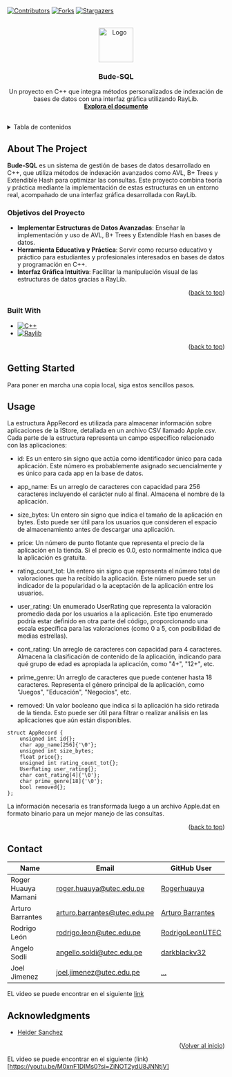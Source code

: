 <a name="readme-top"></a>
[![Contributors][contributors-shield]][contributors-url]
[![Forks][forks-shield]][forks-url]
[![Stargazers][stars-shield]][stars-url]


<br />
<div align="center">  
  <a href="https://github.com/RogerHuauya/bude-sql"> <!-- URL DEL REPO-->
    <img src="images/logo.png" alt="Logo" width="80" height="80">
  </a>

<h3 align="center">Bude-SQL</h3>

  <p align="center">
    Un proyecto en C++ que integra métodos personalizados de indexación de bases de datos con una interfaz gráfica utilizando RayLib.
    <br />
    <a href="https://github.com/RogerHuauya/bude-sql"><strong>Explora el documento</strong></a>
    <br />
    <br />
</div>



<!-- TABLE OF CONTENTS -->
<details>
  <summary>Tabla de contenidos</summary>
  <ol>
    <li>
      <a href="#about-the-project">Sobre el proyecto</a>
      <ul>
        <li><a href="#built-with">Construido con </a></li>
      </ul>
    </li>
    <li>
      <a href="#getting-started">Getting Started</a>
      <ul>
        <li><a href="#prerequisites">Prerequisitos</a></li>
        <li><a href="#installation">Instalación</a></li>
      </ul>
    </li>
    <li><a href="#usage">Uso</a></li>
    <li><a href="#contact">Miembros</a></li>
    <li><a href="#acknowledgments">Agradecimientos</a></li>
  </ol>
</details>



<!-- ABOUT THE PROJECT -->
## About The Project

<!-- [![Product Name Screen Shot][product-screenshot]](https://example.com) -->

**Bude-SQL** es un sistema de gestión de bases de datos desarrollado en C++, que utiliza métodos de indexación avanzados como AVL, B+ Trees y Extendible Hash para optimizar las consultas. Este proyecto combina teoría y práctica mediante la implementación de estas estructuras en un entorno real, acompañado de una interfaz gráfica desarrollada con RayLib.

### Objetivos del Proyecto

- **Implementar Estructuras de Datos Avanzadas**: Enseñar la implementación y uso de AVL, B+ Trees y Extendible Hash en bases de datos.
- **Herramienta Educativa y Práctica**: Servir como recurso educativo y práctico para estudiantes y profesionales interesados en bases de datos y programación en C++.
- **Interfaz Gráfica Intuitiva**: Facilitar la manipulación visual de las estructuras de datos gracias a RayLib.

<p align="right">(<a href="#readme-top">back to top</a>)</p>



### Built With

* [![C++][C++-img]][C++-url]
* [![Raylib][Raylib-img]][Raylib-url]

<p align="right">(<a href="#readme-top">back to top</a>)</p>



<!-- GETTING STARTED -->
## Getting Started

Para poner en marcha una copia local, siga estos sencillos pasos.


<!-- USAGE EXAMPLES -->
## Usage

La estructura AppRecord es utilizada para almacenar información sobre aplicaciones de la IStore, detallada en un archivo CSV llamado Apple.csv. Cada parte de la estructura representa un campo específico relacionado con las aplicaciones:

* id: Es un entero sin signo que actúa como identificador único para cada aplicación. Este número es probablemente asignado secuencialmente y es único para cada app en la base de datos.

* app_name: Es un arreglo de caracteres con capacidad para 256 caracteres incluyendo el carácter nulo al final. Almacena el nombre de la aplicación.

* size_bytes: Un entero sin signo que indica el tamaño de la aplicación en bytes. Esto puede ser útil para los usuarios que consideren el espacio de almacenamiento antes de descargar una aplicación.

* price: Un número de punto flotante que representa el precio de la aplicación en la tienda. Si el precio es 0.0, esto normalmente indica que la aplicación es gratuita.

* rating_count_tot: Un entero sin signo que representa el número total de valoraciones que ha recibido la aplicación. Este número puede ser un indicador de la popularidad o la aceptación de la aplicación entre los usuarios.

* user_rating: Un enumerado UserRating que representa la valoración promedio dada por los usuarios a la aplicación. Este tipo enumerado podría estar definido en otra parte del código, proporcionando una escala específica para las valoraciones (como 0 a 5, con posibilidad de medias estrellas).

* cont_rating: Un arreglo de caracteres con capacidad para 4 caracteres. Almacena la clasificación de contenido de la aplicación, indicando para qué grupo de edad es apropiada la aplicación, como "4+", "12+", etc.

* prime_genre: Un arreglo de caracteres que puede contener hasta 18 caracteres. Representa el género principal de la aplicación, como "Juegos", "Educación", "Negocios", etc.

* removed: Un valor booleano que indica si la aplicación ha sido retirada de la tienda. Esto puede ser útil para filtrar o realizar análisis en las aplicaciones que aún están disponibles.
```{c++}
struct AppRecord {
    unsigned int id{};
    char app_name[256]{'\0'};
    unsigned int size_bytes;
    float price{};
    unsigned int rating_count_tot{};
    UserRating user_rating{};
    char cont_rating[4]{'\0'};
    char prime_genre[18]{'\0'};
    bool removed{};
};
```
La información necesaria es transformada luego a un archivo Apple.dat en formato binario para un mejor manejo de las consultas.

<p align="right">(<a href="#readme-top">back to top</a>)</p>

<!-- CONTACT -->
## Contact

| Name                | Email                        | GitHub User    |
|---------------------|------------------------------|----------------|
| Roger Huauya Mamani | roger.huauya@utec.edu.pe     | [Rogerhuauya](https://github.com/Rogerhuauya) |
| Arturo Barrantes    | arturo.barrantes@utec.edu.pe | [Arturo Barrantes](https://github.com/xkal1bur) |
| Rodrigo León        | rodrigo.leon@utec.edu.pe     | [RodrigoLeonUTEC](https://github.com/RodrigoLeonUTEC) |
| Angelo Sodli        | angello.soldi@utec.edu.pe    | [darkblackv32](https://github.com/darkblackv32) |
| Joel Jimenez        | joel.jimenez@utec.edu.pe     | [...](https://github.com/xkal1bur) |

EL video se puede encontrar en el siguiente [link](https://youtu.be/M0xnF1DIMs0?si=ZiNOT2ydU8JNNtjV)

<!-- ACKNOWLEDGMENTS -->
## Acknowledgments

* [Heider Sanchez](https://github.com/heidersanchez)

<p align="right">(<a href="#readme-top">Volver al inicio</a>)</p>

EL video se puede encontrar en el siguiente (link)[https://youtu.be/M0xnF1DIMs0?si=ZiNOT2ydU8JNNtjV]



<!-- MARKDOWN LINKS & IMAGES -->
<!-- https://www.markdownguide.org/basic-syntax/#reference-style-links -->
[contributors-shield]: https://img.shields.io/github/contributors/RogerHuauya/bude-sql.svg?style=for-the-badge
[contributors-url]: https://github.com/RogerHuauya/bude-sql/graphs/contributors
[forks-shield]: https://img.shields.io/github/forks/RogerHuauya/bude-sql.svg?style=for-the-badge
[forks-url]: https://github.com/RogerHuauya/bude-sql/network/members
[stars-shield]: https://img.shields.io/github/stars/RogerHuauya/bude-sql.svg?style=for-the-badge
[stars-url]: https://github.com/RogerHuauya/bude-sql/stargaz
[product-screenshot]: images/logo.webp
[Raylib-url]: https://www.raylib.com/
[Raylib-img]: https://img.shields.io/badge/Raylib-000000?style=for-the-badge&logo=raylib&logoColor=white
[C++-url]: https://isocpp.org/
[C++-img]: https://img.shields.io/badge/C%2B%2B-00599C?style=for-the-badge&logo=c%2B%2B&logoColor=white
